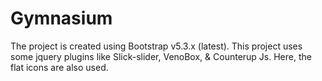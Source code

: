 # Gymnasium

The project is created using Bootstrap v5.3.x (latest). This project uses some jquery plugins like Slick-slider, VenoBox, & Counterup Js. Here, the flat icons are also used.
